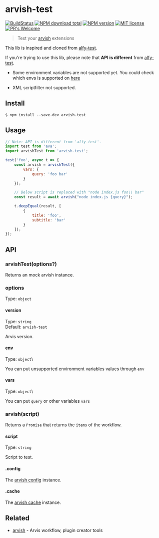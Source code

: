 # arvish-test

[![BuildStatus](https://api.travis-ci.com/jopemachine/arvish-test.svg)](https://www.npmjs.com/package/arvish-test)
[![NPM download total](https://img.shields.io/npm/dt/arvish-test)](http://badge.fury.io/js/arvish-test)
[![NPM version](https://badge.fury.io/js/arvish-test.svg)](http://badge.fury.io/js/arvish-test)
[![MIT license](https://img.shields.io/badge/License-MIT-blue.svg)](https://lbesson.mit-license.org/)
[![PR's Welcome](https://img.shields.io/badge/PRs-welcome-brightgreen.svg?style=flat)](http://makeapullrequest.com)

> Test your [arvish](https://github.com/jopemachine/arvish) extensions

This lib is inspired and cloned from [alfy-test](https://github.com/SamVerschueren/alfy-test).

If you're trying to use this lib, please note that **API is different** from [alfy-test](https://github.com/SamVerschueren/alfy-test).

* Some environment variables are not supported yet. You could check which envs is supported on [here](https://github.com/jopemachine/arvish-test/blob/master/lib/env.js)

* XML scriptfilter not supported.


## Install

```
$ npm install --save-dev arvish-test
```

## Usage

```js
// Note: API is different from 'alfy-test'.
import test from 'ava';
import arvishTest from 'arvish-test';

test('foo', async t => {
	const arvish = arvishTest({
		vars: {
			query: 'foo bar'
		}
	});

	// Below script is replaced with "node index.js foo\\ bar"
	const result = await arvish("node index.js {query}");

	t.deepEqual(result, [
		{
			title: 'foo',
			subtitle: 'bar'
		}
	]);
});
```

## API

### arvishTest(options?)

Returns an mock arvish instance.

### options

Type: `object`

#### version

Type: `string`\
Default: `arvish-test`

Arvis version.

#### env

Type: `object`\

You can put unsupported environment variables values through `env`

#### vars

Type: `object`\

You can put `query` or other variables `vars`

### arvish(script)

Returns a `Promise` that returns the `items` of the workflow.

#### script

Type: `string`

Script to test.

#### .config

The [arvish config](https://github.com/jopemachine/arvish) instance.

#### .cache

The [arvish cache](https://github.com/jopemachine/arvish) instance.


## Related

- [arvish](https://github.com/jopemachine/arvish) - Arvis workflow, plugin creator tools